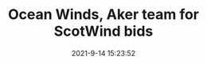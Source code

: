 ---
"title": "Ocean Winds, Aker team for ScotWind bids"
"date": "2021-9-14 15:23:52"
"feed_name": "OFFSHOREMAG"
"feed_website": "https://www.offshore-mag.com/"
"feed_rss": "https://www.offshore-mag.com/__rss/website-scheduled-content.xml?input=%7B%22sectionAlias%22%3A%22home%22%7D"
"link": "https://www.offshore-mag.com/renewable-energy/article/14210274/ocean-winds-aker-offshore-wind-team-for-scotwind-bids"
"file": "_posts/2021-1-1-dd03db9158322234468de7f5d5e57f99272b9da7.md"
"accident": "0"
"drilling": "0"
"dead": "0"
"injured": "0"
---
